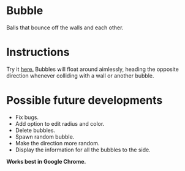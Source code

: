 # Bubble
Balls that bounce off the walls and each other.

# Instructions
Try it [here.](https://dl.dropboxusercontent.com/u/222607174/Bubble/index.html)
Bubbles will float around aimlessly, heading the opposite direction whenever colliding with a wall or 
another bubble.

# Possible future developments
+ Fix bugs.
+ Add option to edit radius and color.
+ Delete bubbles.
+ Spawn random bubble.
+ Make the direction more random.
+ Display the information for all the bubbles to the side.

**Works best in Google Chrome.**
